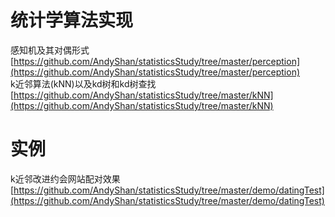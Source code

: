 # 统计学算法实现
感知机及其对偶形式[https://github.com/AndyShan/statisticsStudy/tree/master/perception](https://github.com/AndyShan/statisticsStudy/tree/master/perception)<br/>
k近邻算法(kNN)以及kd树和kd树查找[https://github.com/AndyShan/statisticsStudy/tree/master/kNN](https://github.com/AndyShan/statisticsStudy/tree/master/kNN)
# 实例
k近邻改进约会网站配对效果[https://github.com/AndyShan/statisticsStudy/tree/master/demo/datingTest](https://github.com/AndyShan/statisticsStudy/tree/master/demo/datingTest)